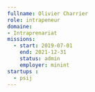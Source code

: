 ```yaml
---
fullname: Olivier Charrier
role: intrapeneur
domaine:
- Intraprenariat
missions:
  - start: 2019-07-01
    end: 2021-12-31
    status: admin
    employer: minint
startups :
  - psij
---
```




